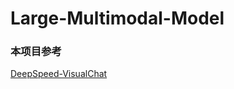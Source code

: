# Large-Multimodal-Model

### 本项目参考
[DeepSpeed-VisualChat](https://github.com/microsoft/DeepSpeedExamples/tree/master/applications/DeepSpeed-VisualChat)
